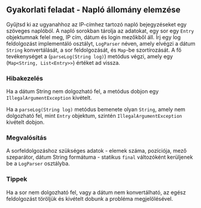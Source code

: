 ## Gyakorlati feladat - Napló állomány elemzése

Gyűjtsd ki az ugyanahhoz az IP-címhez tartozó napló bejegyzéseket egy szöveges naplóból.
A napló sorokban tárolja az adatokat, egy sor egy `Entry` objektumnak felel meg,
IP cím, dátum és login mezőkből áll.
Írj egy log feldolgozást implementáló osztályt, `LogParser` néven, amely  elvégzi a dátum `String` konvertálását,
a sor feldolgozását, és `Map`-be szortírozását.
A fő tevékenységet a (`parseLog(String log)`) metódus végzi, amely egy (`Map<String, List<Entry>>`) értéket ad vissza.


### Hibakezelés

Ha a dátum String nem dolgozható fel, a metódus dobjon egy `IllegalArgumentException` kivételt.

Ha a `parseLog(String log)` metódus bemenete olyan `String`, amely nem dolgozható fel, mint `Entry` objektum,
szintén `IllegalArgumentException` kivételt dobjon.

### Megvalósítás

A sorfeldolgozáshoz szükséges adatok - elemek száma, pozíciója, mező szeparátor, dátum String formátuma -
statikus `final` változóként kerüljenek be a `LogParser` osztályba.

### Tippek

Ha a sor nem dolgozható fel, vagy a dátum nem konvertálható,
az egész feldolgozást töröljük és kivételt dobunk a probléma megjelölésével.
